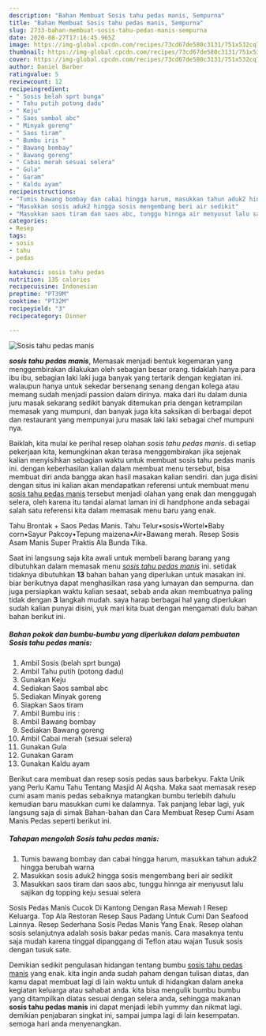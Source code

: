 ```yaml
---
description: "Bahan Membuat Sosis tahu pedas manis, Sempurna"
title: "Bahan Membuat Sosis tahu pedas manis, Sempurna"
slug: 2733-bahan-membuat-sosis-tahu-pedas-manis-sempurna
date: 2020-08-27T17:16:45.965Z
image: https://img-global.cpcdn.com/recipes/73cd67de580c3131/751x532cq70/sosis-tahu-pedas-manis-foto-resep-utama.jpg
thumbnail: https://img-global.cpcdn.com/recipes/73cd67de580c3131/751x532cq70/sosis-tahu-pedas-manis-foto-resep-utama.jpg
cover: https://img-global.cpcdn.com/recipes/73cd67de580c3131/751x532cq70/sosis-tahu-pedas-manis-foto-resep-utama.jpg
author: Daniel Barber
ratingvalue: 5
reviewcount: 12
recipeingredient:
- " Sosis belah sprt bunga"
- " Tahu putih potong dadu"
- " Keju"
- " Saos sambal abc"
- " Minyak goreng"
- " Saos tiram"
- " Bumbu iris "
- " Bawang bombay"
- " Bawang goreng"
- " Cabai merah sesuai selera"
- " Gula"
- " Garam"
- " Kaldu ayam"
recipeinstructions:
- "Tumis bawang bombay dan cabai hingga harum, masukkan tahun aduk2 hingga berubah warna"
- "Masukkan sosis aduk2 hingga sosis mengembang beri air sedikit"
- "Masukkan saos tiram dan saos abc, tunggu hinnga air menyusut lalu sajikan dg topping keju sesuai selera"
categories:
- Resep
tags:
- sosis
- tahu
- pedas

katakunci: sosis tahu pedas 
nutrition: 135 calories
recipecuisine: Indonesian
preptime: "PT39M"
cooktime: "PT32M"
recipeyield: "3"
recipecategory: Dinner

---
```



![Sosis tahu pedas manis](https://img-global.cpcdn.com/recipes/73cd67de580c3131/751x532cq70/sosis-tahu-pedas-manis-foto-resep-utama.jpg)

<b><i>sosis tahu pedas manis</i></b>, Memasak menjadi bentuk kegemaran yang menggembirakan dilakukan oleh sebagian besar orang. tidaklah hanya para ibu ibu, sebagian laki laki juga banyak yang tertarik dengan kegiatan ini. walaupun hanya untuk sekedar bersenang senang dengan kolega atau memang sudah menjadi passion dalam dirinya. maka dari itu dalam dunia juru masak sekarang sedikit banyak ditemukan pria dengan ketrampilan memasak yang mumpuni, dan banyak juga kita saksikan di berbagai depot dan restaurant yang mempunyai juru masak laki laki sebagai chef mumpuni nya.

Baiklah, kita mulai ke perihal resep olahan <i>sosis tahu pedas manis</i>. di setiap pekerjaan kita, kemungkinan akan terasa menggembirakan jika sejenak kalian menyisihkan sebagian waktu untuk membuat sosis tahu pedas manis ini. dengan keberhasilan kalian dalam membuat menu tersebut, bisa membuat diri anda bangga akan hasil masakan kalian sendiri. dan juga disini dengan situs ini kalian akan mendapatkan referensi untuk membuat menu <u>sosis tahu pedas manis</u> tersebut menjadi olahan yang enak dan menggugah selera, oleh karena itu tandai alamat laman ini di handphone anda sebagai salah satu referensi kita dalam memasak menu baru yang enak.

Tahu Brontak + Saos Pedas Manis. Tahu Telur•sosis•Wortel•Baby corn•Sayur Pakcoy•Tepung maizena•Air•Bawang merah. Resep Sosis Asam Manis Super Praktis Ala Bunda Tika.


Saat ini langsung saja kita awali untuk membeli barang barang yang dibutuhkan dalam memasak menu <u><i>sosis tahu pedas manis</i></u> ini. setidak tidaknya dibutuhkan <b>13</b> bahan bahan yang diperlukan untuk masakan ini. biar berikutnya dapat menghasilkan rasa yang lumayan dan sempurna. dan juga persiapkan waktu kalian sesaat, sebab anda akan membuatnya paling tidak dengan <b>3</b> langkah mudah. saya harap berbagai hal yang diperlukan sudah kalian punyai disini, yuk mari kita buat dengan mengamati dulu bahan bahan berikut ini.

<!--inarticleads1-->

##### Bahan pokok dan bumbu-bumbu yang diperlukan dalam pembuatan Sosis tahu pedas manis:

1. Ambil  Sosis (belah sprt bunga)
1. Ambil  Tahu putih (potong dadu)
1. Gunakan  Keju
1. Sediakan  Saos sambal abc
1. Sediakan  Minyak goreng
1. Siapkan  Saos tiram
1. Ambil  Bumbu iris :
1. Ambil  Bawang bombay
1. Sediakan  Bawang goreng
1. Ambil  Cabai merah (sesuai selera)
1. Gunakan  Gula
1. Gunakan  Garam
1. Gunakan  Kaldu ayam


Berikut cara membuat dan resep sosis pedas saus barbekyu. Fakta Unik yang Perlu Kamu Tahu Tentang Masjid Al Aqsha. Maka saat memasak resep cumi asam manis pedas sebaiknya matangkan bumbu terlebih dahulu kemudian baru masukkan cumi ke dalamnya. Tak panjang lebar lagi, yuk langsung saja di simak Bahan-bahan dan Cara Membuat Resep Cumi Asam Manis Pedas seperti berikut ini. 

<!--inarticleads2-->

##### Tahapan mengolah Sosis tahu pedas manis:

1. Tumis bawang bombay dan cabai hingga harum, masukkan tahun aduk2 hingga berubah warna
1. Masukkan sosis aduk2 hingga sosis mengembang beri air sedikit
1. Masukkan saos tiram dan saos abc, tunggu hinnga air menyusut lalu sajikan dg topping keju sesuai selera


Sosis Pedas Manis Cucok Di Kantong Dengan Rasa Mewah I Resep Keluarga. Top Ala Restoran Resep Saus Padang Untuk Cumi Dan Seafood Lainnya. Resep Sederhana Sosis Pedas Manis Yang Enak. Resep olahan sosis selanjutnya adalah sosis bakar pedas manis. Cara masaknya tentu saja mudah karena tinggal dipanggang di Teflon atau wajan Tusuk sosis dengan tusuk sate. 

Demikian sedikit pengulasan hidangan tentang bumbu <u>sosis tahu pedas manis</u> yang enak. kita ingin anda sudah paham dengan tulisan diatas, dan kamu dapat membuat lagi di lain waktu untuk di hidangkan dalam aneka kegiatan keluarga atau sahabat anda. kita bisa mengulik bumbu bumbu yang ditampilkan diatas sesuai dengan selera anda, sehingga makanan <b>sosis tahu pedas manis</b> ini dapat menjadi lebih yummy dan nikmat lagi. demikian penjabaran singkat ini, sampai jumpa lagi di lain kesempatan. semoga hari anda menyenangkan.
